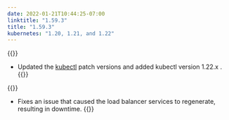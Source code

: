 ```yaml
---
date: 2022-01-21T10:44:25-07:00
linktitle: "1.59.3"
title: "1.59.3"
kubernetes: "1.20, 1.21, and 1.22"
---
```


{{<changes>}}
* Updated the [kubectl](https://kots.io/reference/v1beta1/application/#kubectlversion) patch versions and added kubectl version 1.22.x .
{{</changes>}}

{{<fixes>}}
* Fixes an issue that caused the load balancer services to regenerate, resulting in downtime.
{{</fixes>}}
